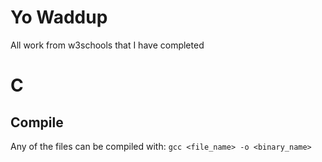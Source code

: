 # Yo Waddup
All work from w3schools that I have completed

# C
## Compile
Any of the files can be compiled with:
``` gcc <file_name> -o <binary_name> ```
